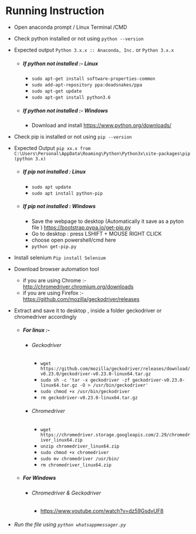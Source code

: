 # Running Instruction 

- Open anaconda prompt / Linux Terminal /CMD
- Check python installed or not using `python --version`
- Expected output `Python 3.x.x :: Anaconda, Inc.` or  `Python 3.x.x`
  - ##### If python not installed :- Linux
    - `sudo apt-get install software-properties-common`
    - `sudo add-apt-repository ppa:deadsnakes/ppa`
    - `sudo apt-get update`
    - `sudo apt-get install python3.6`
  - ##### If python not installed :- Windows
    - Download and install https://www.python.org/downloads/
    
- Check pip is installed or not using `pip --version`
- Expected Output `pip xx.x from C:\Users\Personal\AppData\Roaming\Python\Python3x\site-packages\pip (python 3.x)`
  - ##### If pip not installed : Linux
    - `sudo apt update`
    - `sudo apt install python-pip`
  - ##### If pip not installed : Windows
    - Save the webpage to desktop (Automatically it save as a pyton file ) https://bootstrap.pypa.io/get-pip.py
    - Go to desktop : press LSHIFT + MOUSE RIGHT CLICK
    - choose open powershell/cmd here
    - `python get-pip.py`
- Install selenium `Pip install Selenium`
- Download browser automation tool
  - if you are using Chrome :- http://chromedriver.chromium.org/downloads
  - if you are using Firefox :- https://github.com/mozilla/geckodriver/releases
- Extract and save it to desktop , inside a folder geckodriver or chromedriver accordingly 
  - ##### For linux :-
    - ###### Geckodriver
      - `wget https://github.com/mozilla/geckodriver/releases/download/v0.23.0/geckodriver-v0.23.0-linux64.tar.gz`
      - `sudo sh -c 'tar -x geckodriver -zf geckodriver-v0.23.0-linux64.tar.gz -O > /usr/bin/geckodriver'`
      - `sudo chmod +x /usr/bin/geckodriver`
      - `rm geckodriver-v0.23.0-linux64.tar.gz`
    - ###### Chromedriver
      - `wget https://chromedriver.storage.googleapis.com/2.29/chromedriver_linux64.zip`
      - `unzip chromedriver_linux64.zip`
      - `sudo chmod +x chromedriver`
      - `sudo mv chromedriver /usr/bin/`
      - `rm chromedriver_linux64.zip`
  - ##### For Windows 
    - ###### Chromedriver & Geckodriver
      - https://www.youtube.com/watch?v=dz59GsdvUF8

- ###### Run the file using `python whatsappmessager.py`
